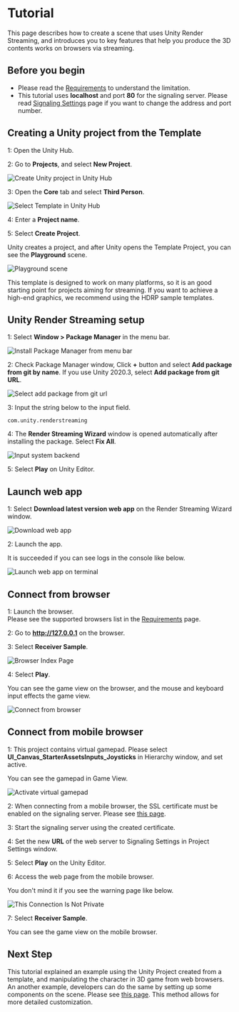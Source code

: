 # Tutorial

This page describes how to create a scene that uses Unity Render Streaming, and introduces you to key features that help you produce the 3D contents works on browsers via streaming.

## Before you begin

- Please read the [Requirements](index.md#requirements) to understand the limitation.
- This tutorial uses **localhost** and port **80** for the signaling server. Please read [Signaling Settings](settings.md) page if you want to change the address and port number.

## Creating a Unity project from the Template

1: Open the Unity Hub.

2: Go to **Projects**, and select **New Project**.

![Create Unity project in Unity Hub](images/unityhub_createproject.png)

3: Open the **Core** tab and select **Third Person**.

![Select Template in Unity Hub](images/unityhub_select_template.png)

4: Enter a **Project name**.

5: Select **Create Project**.

Unity creates a project, and after Unity opens the Template Project, you can see the **Playground** scene.

![Playground scene](images/playground_scene.png)

This template is designed to work on many platforms, so it is an good starting point for projects aiming for streaming. If you want to achieve a high-end graphics, we recommend using the HDRP sample templates.

## Unity Render Streaming setup

1: Select **Window > Package Manager** in the menu bar.

![Install Package Manager from menu bar](images/install_select_packman_menu.png)

2: Check Package Manager window, Click **+** button and select **Add package from git by name**. If you use Unity 2020.3, select **Add package from git URL**.

![Select add package from git url](images/install_select_add_package_by_name.png)

3: Input the string below to the input field.

```
com.unity.renderstreaming
```

4: The **Render Streaming Wizard** window is opened automatically after installing the package. Select **Fix All**.

![Input system backend](images/wizard_fixall.png)

5: Select **Play** on Unity Editor.

## Launch web app

1: Select **Download latest version web app** on the Render Streaming Wizard window.

![Download web app](images/wizard_download_webapp.png)

2: Launch the app.

It is succeeded if you can see logs in the console like below.

![Launch web app on terminal](images/launch_webapp_terminal.png)

## Connect from browser

1: Launch the browser. <br/> Please see the supported browsers list in the [Requirements](index.md) page.

2: Go to **http://127.0.0.1** on the browser.

3: Select **Receiver Sample**.

![Browser Index Page](images/browser_index_page.png)

4: Select **Play**.

You can see the game view on the browser, and the mouse and keyboard input effects the game view.

![Connect from browser](images/connect_from_browser.png)

## Connect from mobile browser

1: This project contains virtual gamepad. Please select **UI_Canvas_StarterAssetsInputs_Joysticks** in Hierarchy window, and set active.

You can see the gamepad in Game View.

![Activate virtual gamepad](images/playground_scene_virtualpad.png)

2: When connecting from a mobile browser, the SSL certificate must be enabled on the signaling server. Please see [this page](https.md).

3: Start the signaling server using the created certificate.

4: Set the new **URL** of the web server to Signaling Settings in Project Settings window.

5: Select **Play** on the Unity Editor.

6: Access the web page from the mobile browser.

You don't mind it if you see the warning page like below.

![This Connection Is Not Private](images/browser_warning_cert.png)

7: Select **Receiver Sample**.

You can see the game view on the mobile browser.

## Next Step

This tutorial explained an example using the Unity Project created from a template, and manipulating the character in 3D game from web browsers. An another example, developers can do the same by setting up some components on the scene. Please see [this page](dev-streaming-app-intro.md). This method allows for more detailed customization.

